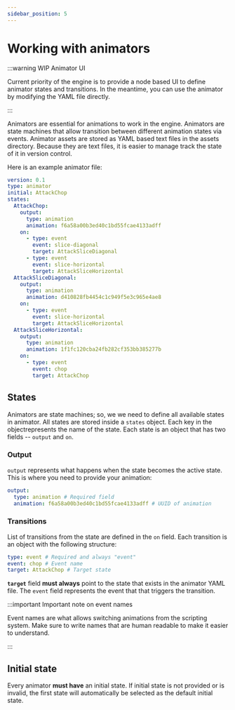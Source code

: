 ```yaml
---
sidebar_position: 5
---
```


# Working with animators

:::warning WIP Animator UI

Current priority of the engine is to provide a node based UI to define animator states and transitions. In the meantime, you can use the animator by modifying the YAML file directly.

:::

Animators are essential for animations to work in the engine. Animators are state machines that allow transition between different animation states via events. Animator assets are stored as YAML based text files in the assets directory. Because they are text files, it is easier to manage track the state of it in version control.

Here is an example animator file:

```yaml
version: 0.1
type: animator
initial: AttackChop
states:
  AttackChop:
    output:
      type: animation
      animation: f6a58a00b3ed40c1bd55fcae4133adff
    on:
      - type: event
        event: slice-diagonal
        target: AttackSliceDiagonal
      - type: event
        event: slice-horizontal
        target: AttackSliceHorizontal
  AttackSliceDiagonal:
    output:
      type: animation
      animation: d410828fb4454c1c949f5e3c965e4ae8
    on:
      - type: event
        event: slice-horizontal
        target: AttackSliceHorizontal
  AttackSliceHorizontal:
    output:
      type: animation
      animation: 1f1fc120cba24fb282cf353bb385277b
    on:
      - type: event
        event: chop
        target: AttackChop
```

## States

Animators are state machines; so, we we need to define all available states in animator. All states are stored inside a `states` object. Each key in the objectrepresents the name of the state. Each state is an object that has two fields -- `output` and `on`.

### Output

`output` represents what happens when the state becomes the active state. This is where you need to provide your animation:

```yaml
output:
  type: animation # Required field
  animation: f6a58a00b3ed40c1bd55fcae4133adff # UUID of animation
```

### Transitions

List of transitions from the state are defined in the `on` field. Each transition is an object with the following structure:

```yaml
type: event # Required and always "event"
event: chop # Event name
target: AttackChop # Target state
```

**`target`** field **must always** point to the state that exists in the animator YAML file. The `event` field represents the event that that triggers the transition.

:::important Important note on event names

Event names are what allows switching animations from the scripting system. Make sure to write names that are human readable to make it easier to understand.

:::

## Initial state

Every animator **must have** an initial state. If initial state is not provided or is invalid, the first state will automatically be selected as the default initial state.
